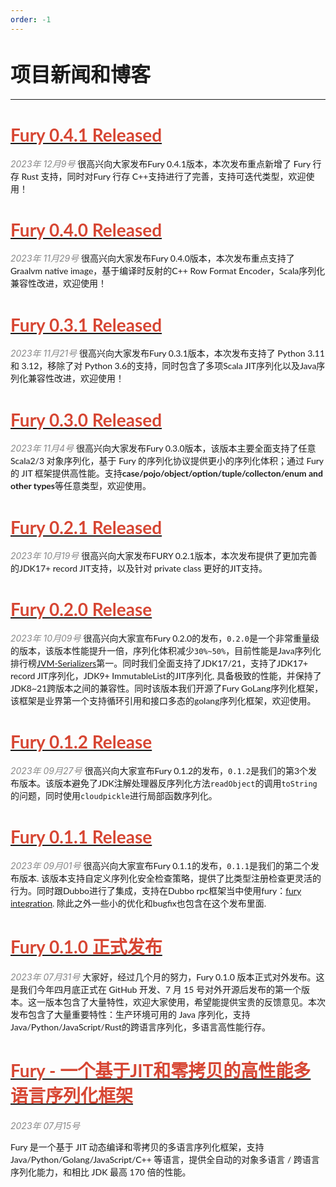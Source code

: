 ```yaml
---
order: -1
---
```

# <font size="6">项目新闻和博客</font>
------

# [<font color="#d74633" face="Lato,Roboto,Arial,sans-serif">Fury 0.4.1 Released</font>](/zh/blog/fury_0_4_0_release)

<font color="#888888">*2023年 12月9号*</font>
<font face="Lato,Roboto,Arial,sans-serif">
很高兴向大家发布Fury 0.4.1版本，本次发布重点新增了 Fury 行存 Rust 支持，同时对Fury 行存 C++支持进行了完善，支持可迭代类型，欢迎使用！
</font>

# [<font color="#d74633" face="Lato,Roboto,Arial,sans-serif">Fury 0.4.0 Released</font>](/zh/blog/fury_0_4_0_release)

<font color="#888888">*2023年 11月29号*</font>
<font face="Lato,Roboto,Arial,sans-serif">
很高兴向大家发布Fury 0.4.0版本，本次发布重点支持了 Graalvm native image，基于编译时反射的C++ Row Format Encoder，Scala序列化兼容性改进，欢迎使用！
</font>


# [<font color="#d74633" face="Lato,Roboto,Arial,sans-serif">Fury 0.3.1 Released</font>](/zh/blog/fury_0_3_1_release)

<font color="#888888">*2023年 11月21号*</font>
<font face="Lato,Roboto,Arial,sans-serif">
很高兴向大家发布Fury 0.3.1版本，本次发布支持了 Python 3.11 和 3.12，移除了对 Python 3.6的支持，同时包含了多项Scala JIT序列化以及Java序列化兼容性改进，欢迎使用！
</font>


# [<font color="#d74633" face="Lato,Roboto,Arial,sans-serif">Fury 0.3.0 Released</font>](/zh/blog/fury_0_3_0_release)

<font color="#888888">*2023年 11月4号*</font>
<font face="Lato,Roboto,Arial,sans-serif">
很高兴向大家发布Fury 0.3.0版本，该版本主要全面支持了任意 Scala2/3 对象序列化，基于 Fury 的序列化协议提供更小的序列化体积；通过 Fury 的 JIT 框架提供高性能。支持**case/pojo/object/option/tuple/collecton/enum and other types**等任意类型，欢迎使用。
</font>

# [<font color="#d74633" face="Lato,Roboto,Arial,sans-serif">Fury 0.2.1 Released</font>](/zh/blog/fury_0_2_1_release)

<font color="#888888">*2023年 10月19号*</font>
<font face="Lato,Roboto,Arial,sans-serif">
很高兴向大家发布FURY 0.2.1版本，本次发布提供了更加完善的JDK17+ record JIT支持，以及针对 private class 更好的JIT支持。
</font>

# [<font color="#d74633" face="Lato,Roboto,Arial,sans-serif">Fury 0.2.0 Release</font>](/zh/blog/fury_0_2_0_release)

<font color="#888888">*2023年 10月09号*</font>
<font face="Lato,Roboto,Arial,sans-serif">
很高兴向大家宣布Fury 0.2.0的发布，`0.2.0`是一个非常重量级的版本，该版本性能提升一倍，序列化体积减少`30%~50%`，目前性能是Java序列化排行榜[JVM-Serializers](https://github.com/eishay/jvm-serializers/wiki)第一。同时我们全面支持了JDK17/21，支持了JDK17+ record JIT序列化，JDK9+ ImmutableList的JIT序列化, 具备极致的性能，并保持了JDK8~21跨版本之间的兼容性。同时该版本我们开源了Fury GoLang序列化框架，该框架是业界第一个支持循环引用和接口多态的golang序列化框架，欢迎使用。

</font>

# [<font color="#d74633" face="Lato,Roboto,Arial,sans-serif">Fury 0.1.2 Release</font>](/zh/blog/fury_0_1_2_release)

<font color="#888888">*2023年 09月27号*</font>
<font face="Lato,Roboto,Arial,sans-serif">
很高兴向大家宣布Fury 0.1.2的发布，`0.1.2`是我们的第3个发布版本。该版本避免了JDK注解处理器反序列化方法`readObject`的调用`toString`的问题，同时使用`cloudpickle`进行局部函数序列化。
</font>


# [<font color="#d74633" face="Lato,Roboto,Arial,sans-serif">Fury 0.1.1 Release</font>](/zh/blog/fury_0_1_1_release)

<font color="#888888">*2023年 09月01号*</font>
<font face="Lato,Roboto,Arial,sans-serif">
很高兴向大家宣布Fury 0.1.1的发布，`0.1.1`是我们的第二个发布版本. 该版本支持自定义序列化安全检查策略，提供了比类型注册检查更灵活的行为。同时跟Dubbo进行了集成，支持在Dubbo rpc框架当中使用fury：[fury integration](https://github.com/fury-project/dubbo-serialization-fury/releases/tag/v0.1.1). 除此之外一些小的优化和bugfix也包含在这个发布里面.
</font>

# [<font color="#d74633" face="Lato,Roboto,Arial,sans-serif">Fury 0.1.0 正式发布</font>](/zh/blog/fury_0_1_0_release)

<font color="#888888">*2023年 07月31号*</font>
<font face="Lato,Roboto,Arial,sans-serif">
大家好，经过几个月的努力，Fury 0.1.0 版本正式对外发布。这是我们今年四月底正式在 GitHub 开发、7 月 15 号对外开源后发布的第一个版本。这一版本包含了大量特性，欢迎大家使用，希望能提供宝贵的反馈意见。本次发布包含了大量重要特性：生产环境可用的 Java 序列化，支持Java/Python/JavaScript/Rust的跨语言序列化，多语言高性能行存。
</font>

# [<font color="#d74633" face="Lato,Roboto,Arial,sans-serif">Fury - 一个基于JIT和零拷贝的高性能多语言序列化框架</font>](/zh/blog/fury_blazing_fast_multiple_language_serialization_framework)

<font color="#888888">*2023年 07月15号*</font>

<font face="Lato,Roboto,Arial,sans-serif">
Fury 是一个基于 JIT 动态编译和零拷贝的多语言序列化框架，支持 Java/Python/Golang/JavaScript/C++ 等语言，提供全自动的对象多语言 / 跨语言序列化能力，和相比 JDK 最高 170 倍的性能。
</font>


<br />
<br />
<br />
